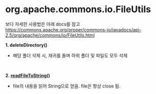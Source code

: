 # org.apache.commons.io.FileUtils

보다 자세한 사용법은 아래 docs를 참고
https://commons.apache.org/proper/commons-io/javadocs/api-2.5/org/apache/commons/io/FileUtils.html


<b> 1. deleteDirectory() </b>
 - 해당 폴더 삭제 시, 재귀를 돌며 하위 폴더 및 파일도 모두 삭제
 
<br>

<b> 2. <a href="ReadFileToString.java"> readFileToString() </a> </b>
 - file의 내용을 읽어 String으로 얻음. file은 항상 close 됨.
<br>

